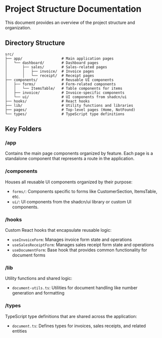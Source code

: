 
# Project Structure Documentation

This document provides an overview of the project structure and organization.

## Directory Structure

```
src/
├── app/                  # Main application pages
│   └── dashboard/        # Dashboard pages
│       ├── sales/        # Sales-related pages
│       │   ├── invoice/  # Invoice pages
│       │   └── receipt/  # Receipt pages
├── components/           # Reusable UI components
│   ├── forms/            # Form-related components
│   │   └── ItemsTable/   # Table components for items
│   ├── invoice/          # Invoice-specific components
│   └── ui/               # UI components from shadcn/ui
├── hooks/                # React hooks
├── lib/                  # Utility functions and libraries
├── pages/                # Top-level pages (Home, NotFound)
└── types/                # TypeScript type definitions
```

## Key Folders

### /app
Contains the main page components organized by feature. Each page is a standalone component that represents a route in the application.

### /components
Houses all reusable UI components organized by their purpose:
- `forms/`: Components specific to forms like CustomerSection, ItemsTable, etc.
- `ui/`: UI components from the shadcn/ui library or custom UI components.

### /hooks
Custom React hooks that encapsulate reusable logic:
- `useInvoiceForm`: Manages invoice form state and operations
- `useSalesReceiptForm`: Manages sales receipt form state and operations
- `useDocumentForm`: Base hook that provides common functionality for document forms

### /lib
Utility functions and shared logic:
- `document-utils.ts`: Utilities for document handling like number generation and formatting

### /types
TypeScript type definitions that are shared across the application:
- `document.ts`: Defines types for invoices, sales receipts, and related entities
